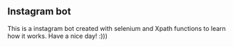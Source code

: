 ## Instagram bot 

This is a instagram bot created with selenium and Xpath functions to learn how it works. Have a nice day! :)))
